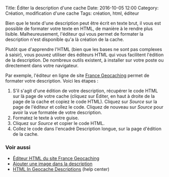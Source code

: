 Title: Éditer la description d'une cache
Date: 2016-10-05 12:00
Category: Création, modification d'une cache
Tags: création, html, éditeur

Bien que le texte d'une description peut être écrit en texte brut, il vous est
possible de formater votre texte en HTML, de manière à le rendre plus lisible.
Malheureusement, l'éditeur qui vous permet de formater la description n'est
disponible qu'a là création de la cache.

Plutôt que d'apprendre l'HTML (bien que les bases ne sont pas complexes à
saisir), vous pouvez utiliser des éditeurs HTML qui vous facilitent l'édition de
la description. De nombreux outils existent, à installer sur votre poste ou
directement dans votre navigateur.

Par exemple, l'éditeur en ligne de site [France
Geocaching](http://france-geocaching.fr/forum/editor.php) permet de formater
votre description. Voici les étapes :

1. S'il s'agit d'une édition de votre description, récupérer le code HTML sur là
   page de votre cache (cliquez sur Éditer, en haut à droite de la page de la
   cache et copiez le code HTML). Cliquez sur *Source* sur la page de l'éditeur
   et collez le code. Cliquez de nouveau sur *Source* pour avoir la vue formatée
   de votre description.
2. Formatez le texte à votre guise.
3. Cliquez sur *Source* et copier le code HTML.
4. Collez le code dans l'encadré Description longue, sur la page d'édition de la
   cache.


### Voir aussi
* [Éditeur HTML du site France Geocaching](http://france-geocaching.fr/forum/editor.php)
* [Ajouter une image dans la description]({filename}/add_image_desc.md)
* [HTML In Geocache Descriptions](http://support.groundspeak.com/index.php?pg=kb.page&id=79) (help center)
